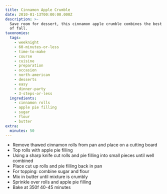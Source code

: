 ```yaml
---
title: Cinnamon Apple Crumble
date: 2010-01-13T00:00:00.000Z
description: >-
  Save room for dessert, this cinnamon apple crumble combines the best flavors
  of fall.
taxonomies:
  tags:
    - weeknight
    - 60-minutes-or-less
    - time-to-make
    - course
    - cuisine
    - preparation
    - occasion
    - north-american
    - desserts
    - easy
    - dinner-party
    - 3-steps-or-less
  ingredients:
    - cinnamon rolls
    - apple pie filling
    - sugar
    - flour
    - butter
extra:
  minutes: 50
---
```

 - Remove thawed cinnamon rolls from pan and place on a cutting board
 - Top rolls with apple pie filling
 - Using a sharp knife cut rolls and pie filling into small pieces until well combined
 - Place cut up rolls and pie filling back in pan
 - For topping: combine sugar and flour
 - Mix in butter until mixture is crumbly
 - Sprinkle over rolls and apple pie filling
 - Bake at 350f 40-45 minutes
